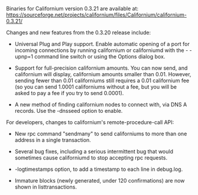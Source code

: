 Binaries for Californium version 0.3.21 are available at:
  https://sourceforge.net/projects/californium/files/Californium/californium-0.3.21/

Changes and new features from the 0.3.20 release include:

* Universal Plug and Play support.  Enable automatic opening of a port for incoming connections by running californium or californiumd with the - -upnp=1 command line switch or using the Options dialog box.

* Support for full-precision californium amounts.  You can now send, and californium will display, californium amounts smaller than 0.01.  However, sending fewer than 0.01 californiums still requires a 0.01 californium fee (so you can send 1.0001 californiums without a fee, but you will be asked to pay a fee if you try to send 0.0001).

* A new method of finding californium nodes to connect with, via DNS A records. Use the -dnsseed option to enable.

For developers, changes to californium's remote-procedure-call API:

* New rpc command "sendmany" to send californiums to more than one address in a single transaction.

* Several bug fixes, including a serious intermittent bug that would sometimes cause californiumd to stop accepting rpc requests. 

* -logtimestamps option, to add a timestamp to each line in debug.log.

* Immature blocks (newly generated, under 120 confirmations) are now shown in listtransactions.
